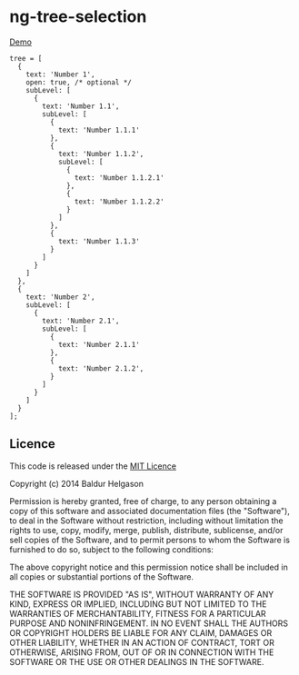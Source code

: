 ng-tree-selection
================================

[Demo](http://baldurh.github.io/tree-selection-directive/)

```
tree = [
  {
    text: 'Number 1',
    open: true, /* optional */
    subLevel: [
      { 
        text: 'Number 1.1',
        subLevel: [
          {
            text: 'Number 1.1.1'
          },
          {
            text: 'Number 1.1.2',
            subLevel: [
              {
                text: 'Number 1.1.2.1'
              },
              {
                text: 'Number 1.1.2.2'
              }
            ]
          },
          {
            text: 'Number 1.1.3'
          }
        ]
      }
    ]
  },
  {
    text: 'Number 2',
    subLevel: [
      { 
        text: 'Number 2.1',
        subLevel: [
          {
            text: 'Number 2.1.1'
          },
          {
            text: 'Number 2.1.2',
          }
        ]
      }
    ]
  }
];
```

Licence
-------

This code is released under the [MIT Licence](http://opensource.org/licenses/MIT)

Copyright (c) 2014 Baldur Helgason

Permission is hereby granted, free of charge, to any person obtaining a copy
of this software and associated documentation files (the "Software"), to deal
in the Software without restriction, including without limitation the rights
to use, copy, modify, merge, publish, distribute, sublicense, and/or sell
copies of the Software, and to permit persons to whom the Software is
furnished to do so, subject to the following conditions:

The above copyright notice and this permission notice shall be included in
all copies or substantial portions of the Software.

THE SOFTWARE IS PROVIDED "AS IS", WITHOUT WARRANTY OF ANY KIND, EXPRESS OR
IMPLIED, INCLUDING BUT NOT LIMITED TO THE WARRANTIES OF MERCHANTABILITY,
FITNESS FOR A PARTICULAR PURPOSE AND NONINFRINGEMENT. IN NO EVENT SHALL THE
AUTHORS OR COPYRIGHT HOLDERS BE LIABLE FOR ANY CLAIM, DAMAGES OR OTHER
LIABILITY, WHETHER IN AN ACTION OF CONTRACT, TORT OR OTHERWISE, ARISING FROM,
OUT OF OR IN CONNECTION WITH THE SOFTWARE OR THE USE OR OTHER DEALINGS IN
THE SOFTWARE.
